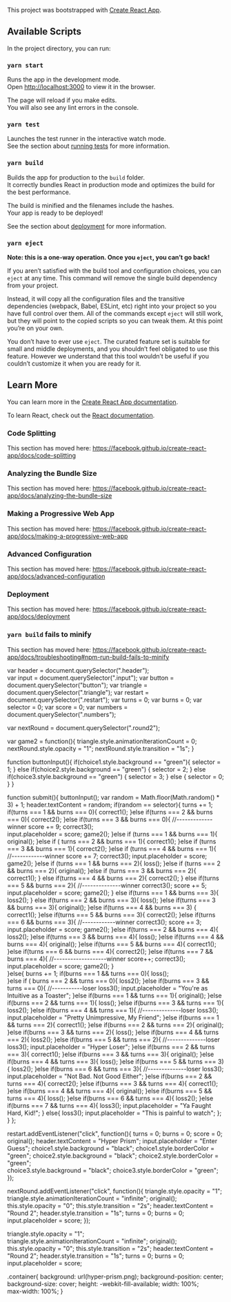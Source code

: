 This project was bootstrapped with [Create React App](https://github.com/facebook/create-react-app).

## Available Scripts

In the project directory, you can run:

### `yarn start`

Runs the app in the development mode.<br />
Open [http://localhost:3000](http://localhost:3000) to view it in the browser.

The page will reload if you make edits.<br />
You will also see any lint errors in the console.

### `yarn test`

Launches the test runner in the interactive watch mode.<br />
See the section about [running tests](https://facebook.github.io/create-react-app/docs/running-tests) for more information.

### `yarn build`

Builds the app for production to the `build` folder.<br />
It correctly bundles React in production mode and optimizes the build for the best performance.

The build is minified and the filenames include the hashes.<br />
Your app is ready to be deployed!

See the section about [deployment](https://facebook.github.io/create-react-app/docs/deployment) for more information.

### `yarn eject`

**Note: this is a one-way operation. Once you `eject`, you can’t go back!**

If you aren’t satisfied with the build tool and configuration choices, you can `eject` at any time. This command will remove the single build dependency from your project.

Instead, it will copy all the configuration files and the transitive dependencies (webpack, Babel, ESLint, etc) right into your project so you have full control over them. All of the commands except `eject` will still work, but they will point to the copied scripts so you can tweak them. At this point you’re on your own.

You don’t have to ever use `eject`. The curated feature set is suitable for small and middle deployments, and you shouldn’t feel obligated to use this feature. However we understand that this tool wouldn’t be useful if you couldn’t customize it when you are ready for it.

## Learn More

You can learn more in the [Create React App documentation](https://facebook.github.io/create-react-app/docs/getting-started).

To learn React, check out the [React documentation](https://reactjs.org/).

### Code Splitting

This section has moved here: https://facebook.github.io/create-react-app/docs/code-splitting

### Analyzing the Bundle Size

This section has moved here: https://facebook.github.io/create-react-app/docs/analyzing-the-bundle-size

### Making a Progressive Web App

This section has moved here: https://facebook.github.io/create-react-app/docs/making-a-progressive-web-app

### Advanced Configuration

This section has moved here: https://facebook.github.io/create-react-app/docs/advanced-configuration

### Deployment

This section has moved here: https://facebook.github.io/create-react-app/docs/deployment

### `yarn build` fails to minify

This section has moved here: https://facebook.github.io/create-react-app/docs/troubleshooting#npm-run-build-fails-to-minify







var header = document.querySelector(".header");  
var input = document.querySelector(".input"); 
var button = document.querySelector("button"); 
var triangle = document.querySelector(".triangle"); 
var restart = document.querySelector(".restart"); 
var turns = 0; 
var burns = 0;
var selector = 0; 
var score = 0; 
var numbers = document.querySelector(".numbers"); 

var nextRound = document.querySelector(".round2"); 





var game2 = function(){
  triangle.style.animationIterationCount = 0; 
  nextRound.style.opacity = "1"; 
  nextRound.style.transition = "1s"; 
}

function buttonInput(){
  if(choice1.style.background == "green"){
   selector = 1; 
} else if(choice2.style.background == "green") {
   selector = 2; 
} else if(choice3.style.background == "green") {
   selector = 3; 
} else {
 selector = 0;  
}
}


function submit(){
 buttonInput(); 
 var random = Math.floor(Math.random() * 3) + 1; 
 header.textContent = random;
  if(random == selector){
   turns += 1; 
    if(turns === 1 && burns === 0){
      correct1();
    }else if(turns === 2 && burns === 0){
      correct2();
    }else if(turns === 3 && burns === 0){  //-------------winner
      score += 9; 
      correct3();  
      input.placeholder = score; 
      game2(); 
    }else if (turns === 1 && burns === 1){
      original(); 
    }else if ( turns === 2 && burns === 1){
      correct1(); 
    }else if (turns === 3 && burns === 1){
      correct2(); 
    }else if (turns === 4 && burns === 1){ //------------winner 
      score += 7; 
      correct3();
      input.placeholder = score;  
      game2(); 
    }else if (turns === 1 && burns === 2){
      loss(); 
    }else if (turns === 2 && burns === 2){
      original(); 
    }else if (turns === 3 && burns === 2){
      correct1(); 
     } else if(turns === 4 && burns === 2){
      correct2(); 
     } else if(turns === 5 && burns === 2){  //--------------winner
      correct3();
      score += 5; 
      input.placeholder = score; 
      game2(); 
     } else if(turns === 1 && burns === 3){
       loss2(); 
     } else if(turns === 2 && burns === 3){
       loss(); 
     }else if(turns === 3 && burns === 3){
       original(); 
     }else if(turns === 4 && burns === 3) {
       correct1(); 
     }else if(turns === 5 && burns === 3){
       correct2(); 
     }else if(turns === 6 && burns === 3){ //------------winner
       correct3(); 
       score += 3; 
       input.placeholder = score; 
       game2(); 
     }else if(turns === 2 && burns === 4){
      loss2(); 
     }else if(turns === 3 && burns === 4){
      loss(); 
     }else if(turns === 4 && burns === 4){
      original(); 
     }else if(turns === 5 && burns === 4){
      correct1(); 
     }else if(turns === 6 && burns === 4){
      correct2(); 
     }else if(turns === 7 && burns === 4){ //-------------------winner
      score++; 
      correct3(); 
      input.placeholder = score; 
      game2(); 
     }   
  }else{ 
    burns += 1; 
     if(burns === 1 && turns === 0){
      loss();  
    }else if ( burns === 2 && turns === 0){
      loss2(); 
    }else if(burns === 3 && turns === 0){ //-----------loser
      loss3();
      input.placeholder = "You're as Intuitive as a Toaster"; 
    }else if(burns === 1 && turns === 1){
      original(); 
    }else if(burns === 2 && turns === 1){
      loss(); 
    }else if(burns === 3 && turns === 1){
      loss2(); 
    }else if(burns === 4 && turns === 1){  //--------------loser
      loss3(); 
      input.placeholder = "Pretty Unimpressive, My Friend";
    }else if(burns === 1 && turns === 2){
     correct1(); 
    }else if(burns === 2 && turns === 2){
      original(); 
    }else if(burns === 3 && turns === 2){
      loss(); 
    }else if(burns === 4 && turns === 2){
      loss2();
    }else if(burns === 5 && turns === 2){  //--------------loser
      loss3(); 
      input.placeholder = "Hyper Loser";
    }else if(burns === 2 && turns === 3){
      correct1(); 
    }else if(burns === 3 && turns === 3){
      original(); 
    }else if(burns === 4 && turns === 3){
     loss(); 
    }else if(burns === 5 && turns === 3){
     loss2(); 
    }else if(burns === 6 && turns === 3){  //--------------loser
     loss3(); 
     input.placeholder = "Not Bad. Not Good Either"; 
    }else if(burns === 2 && turns === 4){
     correct2(); 
    }else if(burns === 3 && turns === 4){
     correct1(); 
    }else if(burns === 4 && turns === 4){
     original(); 
    }else if(burns === 5 && turns === 4){
     loss(); 
    }else if(burns === 6 && turns === 4){
     loss2(); 
    }else if(burns === 7 && turns === 4){
     loss3(); 
     input.placeholder = "Ya Faught Hard, Kid!"; 
    }
     else{
      loss3(); 
      input.placeholder = "This is painful to watch"; 
     };
  } 
 }; 


restart.addEventListener("click", function(){
 turns = 0; 
 burns = 0; 
 score = 0; 
 original(); 
 header.textContent = "Hyper Prism"; 
 input.placeholder = "Enter Guess"; 
 choice1.style.background = "black";
 choice1.style.borderColor = "green";
 choice2.style.background = "black";
 choice2.style.borderColor = "green";  
 choice3.style.background = "black"; 
 choice3.style.borderColor = "green";  
});
 


nextRound.addEventListener("click", function(){
triangle.style.opacity = "1";  
triangle.style.animationIterationCount = "infinite"; 
original();
this.style.opacity = "0"; 
this.style.transition = "2s"; 
header.textContent = "Round 2"; 
header.style.transition = "1s"; 
turns = 0;
burns = 0; 
input.placeholder = score; 
}); 


triangle.style.opacity = "1";  
triangle.style.animationIterationCount = "infinite"; 
original();
this.style.opacity = "0"; 
this.style.transition = "2s"; 
header.textContent = "Round 2"; 
header.style.transition = "1s"; 
turns = 0;
burns = 0; 
input.placeholder = score; 




.container{
    background: url(hyper-prism.png);
    background-position: center; 
    background-size: cover; 
    height: -webkit-fill-available;
    width: 100%;    
    max-width: 100%;
}